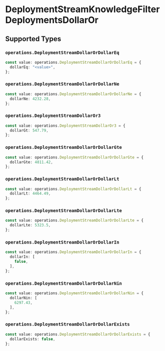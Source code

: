 # DeploymentStreamKnowledgeFilterDeploymentsDollarOr


## Supported Types

### `operations.DeploymentStreamDollarOrDollarEq`

```typescript
const value: operations.DeploymentStreamDollarOrDollarEq = {
  dollarEq: "<value>",
};
```

### `operations.DeploymentStreamDollarOrDollarNe`

```typescript
const value: operations.DeploymentStreamDollarOrDollarNe = {
  dollarNe: 4232.28,
};
```

### `operations.DeploymentStreamDollarOr3`

```typescript
const value: operations.DeploymentStreamDollarOr3 = {
  dollarGt: 547.79,
};
```

### `operations.DeploymentStreamDollarOrDollarGte`

```typescript
const value: operations.DeploymentStreamDollarOrDollarGte = {
  dollarGte: 4811.42,
};
```

### `operations.DeploymentStreamDollarOrDollarLt`

```typescript
const value: operations.DeploymentStreamDollarOrDollarLt = {
  dollarLt: 4464.49,
};
```

### `operations.DeploymentStreamDollarOrDollarLte`

```typescript
const value: operations.DeploymentStreamDollarOrDollarLte = {
  dollarLte: 5323.5,
};
```

### `operations.DeploymentStreamDollarOrDollarIn`

```typescript
const value: operations.DeploymentStreamDollarOrDollarIn = {
  dollarIn: [
    false,
  ],
};
```

### `operations.DeploymentStreamDollarOrDollarNin`

```typescript
const value: operations.DeploymentStreamDollarOrDollarNin = {
  dollarNin: [
    6297.43,
  ],
};
```

### `operations.DeploymentStreamDollarOrDollarExists`

```typescript
const value: operations.DeploymentStreamDollarOrDollarExists = {
  dollarExists: false,
};
```


